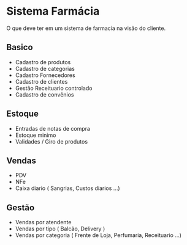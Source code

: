 # Sistema Farmácia 

O que deve ter em um sistema de farmacia na visão do cliente.


## Basico

- Cadastro de produtos
- Cadastro de categorias
- Cadastro Fornecedores
- Cadastro de clientes
- Gestão Receituario controlado
- Cadastro de convênios

## Estoque

- Entradas de notas de compra
- Estoque minimo
- Validades / Giro de produtos
  
## Vendas

- PDV
- NFe
- Caixa diario ( Sangrias, Custos diarios ...) 

## Gestão

- Vendas por atendente
- Vendas por tipo ( Balcão, Delivery )
- Vendas por categoria ( Frente de Loja, Perfumaria, Receituario ...)

